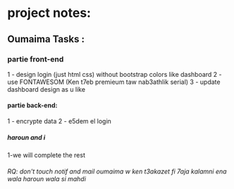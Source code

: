 # project notes:

## Oumaima Tasks  :

### partie front-end 

1 - design login (just html css) without bootstrap colors like dashboard 
2 - use FONTAWESOM (Ken t7eb premieum taw nab3athlik serial)
3 - update dashboard design as u like 

#### partie back-end:

1 - encrypte data 
2 - e5dem el login 


##### haroun and i 

1-we will complete the rest 


###### RQ: don't touch notif and mail oumaima w ken t3akazet fi 7aja kalamni ena wala haroun wala si mahdi 

